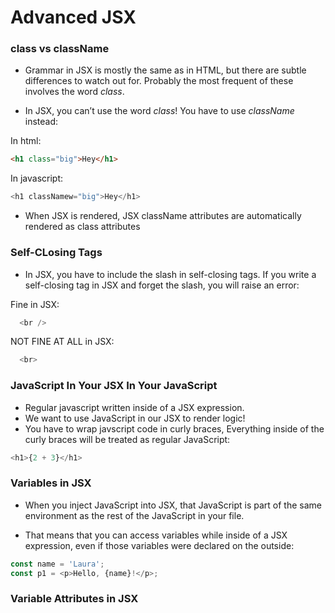 # Advanced JSX

### class vs className
- Grammar in JSX is mostly the same as in HTML, but there are subtle differences to watch out for. Probably the most frequent of these involves the word _class_.

- In JSX, you can’t use the word _class_! You have to use _className_ instead:

In html:
```html
<h1 class="big">Hey</h1>
```

In javascript:
```javascript
<h1 classNamew="big">Hey</h1>
```

- When JSX is rendered, JSX className attributes are automatically rendered as class attributes

### Self-CLosing Tags
- In JSX, you have to include the slash in self-closing tags. If you write a self-closing tag in JSX and forget the slash, you will raise an error:

Fine in JSX:
```javascript
  <br />
```
NOT FINE AT ALL in JSX:
```javascript
  <br>
```

### JavaScript In Your JSX In Your JavaScript

- Regular javascript written inside of a JSX expression.
- We want to use JavaScript in our JSX to render logic!
- You have to wrap javscript code in curly braces, Everything inside of the curly braces will be treated as regular JavaScript:

```javascript
<h1>{2 + 3}</h1>
```

### Variables in JSX

- When you inject JavaScript into JSX, that JavaScript is part of the same environment as the rest of the JavaScript in your file.

- That means that you can access variables while inside of a JSX expression, even if those variables were declared on the outside:

```javascript
const name = 'Laura';
const p1 = <p>Hello, {name}!</p>;
```

### Variable Attributes in JSX




